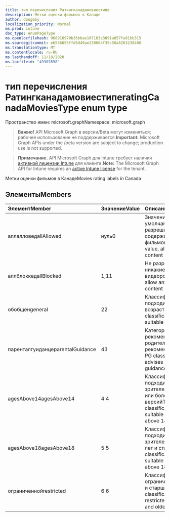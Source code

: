 ```yaml
---
title: тип перечисления Ратингканадамовиестипе
description: Метки оценки фильмов в Канаде
author: dougeby
localization_priority: Normal
ms.prod: intune
doc_type: enumPageType
ms.openlocfilehash: 968916970b36bbae107163e3891a057fa81bb315
ms.sourcegitcommit: eb536655ffd8d49ae258664f35c50a8263238400
ms.translationtype: MT
ms.contentlocale: ru-RU
ms.lasthandoff: 11/18/2020
ms.locfileid: "49307698"
---
```

# <a name="ratingcanadamoviestype-enum-type"></a><span data-ttu-id="7de13-103">тип перечисления Ратингканадамовиестипе</span><span class="sxs-lookup"><span data-stu-id="7de13-103">ratingCanadaMoviesType enum type</span></span>

<span data-ttu-id="7de13-104">Пространство имен: microsoft.graph</span><span class="sxs-lookup"><span data-stu-id="7de13-104">Namespace: microsoft.graph</span></span>

> <span data-ttu-id="7de13-105">**Важно!** API Microsoft Graph в версии/Beta могут изменяться; рабочее использование не поддерживается.</span><span class="sxs-lookup"><span data-stu-id="7de13-105">**Important:** Microsoft Graph APIs under the /beta version are subject to change; production use is not supported.</span></span>

> <span data-ttu-id="7de13-106">**Примечание.** API Microsoft Graph для Intune требует наличия [активной лицензии Intune](https://go.microsoft.com/fwlink/?linkid=839381) для клиента.</span><span class="sxs-lookup"><span data-stu-id="7de13-106">**Note:** The Microsoft Graph API for Intune requires an [active Intune license](https://go.microsoft.com/fwlink/?linkid=839381) for the tenant.</span></span>

<span data-ttu-id="7de13-107">Метки оценки фильмов в Канаде</span><span class="sxs-lookup"><span data-stu-id="7de13-107">Movies rating labels in Canada</span></span>

## <a name="members"></a><span data-ttu-id="7de13-108">Элементы</span><span class="sxs-lookup"><span data-stu-id="7de13-108">Members</span></span>
|<span data-ttu-id="7de13-109">Элемент</span><span class="sxs-lookup"><span data-stu-id="7de13-109">Member</span></span>|<span data-ttu-id="7de13-110">Значение</span><span class="sxs-lookup"><span data-stu-id="7de13-110">Value</span></span>|<span data-ttu-id="7de13-111">Описание</span><span class="sxs-lookup"><span data-stu-id="7de13-111">Description</span></span>|
|:---|:---|:---|
|<span data-ttu-id="7de13-112">аллалловед</span><span class="sxs-lookup"><span data-stu-id="7de13-112">allAllowed</span></span>|<span data-ttu-id="7de13-113">нуль</span><span class="sxs-lookup"><span data-stu-id="7de13-113">0</span></span>|<span data-ttu-id="7de13-114">Значение по умолчанию, разрешить все содержимое фильмов</span><span class="sxs-lookup"><span data-stu-id="7de13-114">Default value, allow all movies content</span></span>|
|<span data-ttu-id="7de13-115">аллблоккед</span><span class="sxs-lookup"><span data-stu-id="7de13-115">allBlocked</span></span>|<span data-ttu-id="7de13-116">1,1</span><span class="sxs-lookup"><span data-stu-id="7de13-116">1</span></span>|<span data-ttu-id="7de13-117">Не разрешать никакие видеоролики</span><span class="sxs-lookup"><span data-stu-id="7de13-117">Do not allow any movies content</span></span>|
|<span data-ttu-id="7de13-118">обобщен</span><span class="sxs-lookup"><span data-stu-id="7de13-118">general</span></span>|<span data-ttu-id="7de13-119">2</span><span class="sxs-lookup"><span data-stu-id="7de13-119">2</span></span>|<span data-ttu-id="7de13-120">Классификация G подходит для всех возраста</span><span class="sxs-lookup"><span data-stu-id="7de13-120">The G classification is suitable for all ages</span></span>|
|<span data-ttu-id="7de13-121">паренталгуиданце</span><span class="sxs-lookup"><span data-stu-id="7de13-121">parentalGuidance</span></span>|<span data-ttu-id="7de13-122">4</span><span class="sxs-lookup"><span data-stu-id="7de13-122">3</span></span>|<span data-ttu-id="7de13-123">Категория PG рекомендует родительские рекомендации</span><span class="sxs-lookup"><span data-stu-id="7de13-123">The PG classification advises parental guidance</span></span>|
|<span data-ttu-id="7de13-124">agesAbove14</span><span class="sxs-lookup"><span data-stu-id="7de13-124">agesAbove14</span></span>|<span data-ttu-id="7de13-125">4 </span><span class="sxs-lookup"><span data-stu-id="7de13-125">4</span></span>|<span data-ttu-id="7de13-126">Классификация 14A подходит для зрителей выше 14 или более ранних версий</span><span class="sxs-lookup"><span data-stu-id="7de13-126">The 14A classification is suitable for viewers above 14 or older</span></span>|
|<span data-ttu-id="7de13-127">agesAbove18</span><span class="sxs-lookup"><span data-stu-id="7de13-127">agesAbove18</span></span>|<span data-ttu-id="7de13-128">5 </span><span class="sxs-lookup"><span data-stu-id="7de13-128">5</span></span>|<span data-ttu-id="7de13-129">Классификация 18A подходит для зрителей более 18 лет и старше</span><span class="sxs-lookup"><span data-stu-id="7de13-129">The 18A classification is suitable for viewers above 18 or older</span></span>|
|<span data-ttu-id="7de13-130">ограниченной</span><span class="sxs-lookup"><span data-stu-id="7de13-130">restricted</span></span>|<span data-ttu-id="7de13-131">6 </span><span class="sxs-lookup"><span data-stu-id="7de13-131">6</span></span>|<span data-ttu-id="7de13-132">Классификация R ограничена до 18 лет и старше</span><span class="sxs-lookup"><span data-stu-id="7de13-132">The R classification is restricted to 18 years and older</span></span>|




